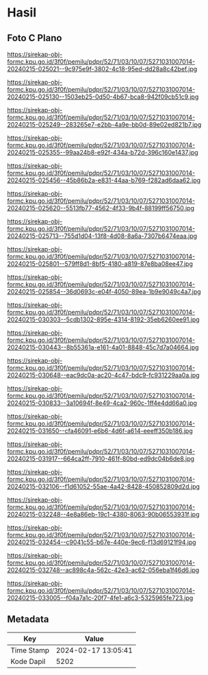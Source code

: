 # Hasil

## Foto C Plano

https://sirekap-obj-formc.kpu.go.id/3f0f/pemilu/pdpr/52/71/03/10/07/5271031007014-20240215-025021--9c975e9f-3802-4c18-95ed-dd28a8c42bef.jpg

https://sirekap-obj-formc.kpu.go.id/3f0f/pemilu/pdpr/52/71/03/10/07/5271031007014-20240215-025130--1503eb25-0d50-4b67-bca8-942f09cb51c9.jpg

https://sirekap-obj-formc.kpu.go.id/3f0f/pemilu/pdpr/52/71/03/10/07/5271031007014-20240215-025249--283265e7-e2bb-4a9e-bb0d-89e02ed821b7.jpg

https://sirekap-obj-formc.kpu.go.id/3f0f/pemilu/pdpr/52/71/03/10/07/5271031007014-20240215-025355--99aa24b8-e92f-434a-b72d-396c160e1437.jpg

https://sirekap-obj-formc.kpu.go.id/3f0f/pemilu/pdpr/52/71/03/10/07/5271031007014-20240215-025456--45b86b2a-e831-44aa-b769-f282ad6daa62.jpg

https://sirekap-obj-formc.kpu.go.id/3f0f/pemilu/pdpr/52/71/03/10/07/5271031007014-20240215-025620--5513fb77-4562-4f33-9b4f-88199ff56750.jpg

https://sirekap-obj-formc.kpu.go.id/3f0f/pemilu/pdpr/52/71/03/10/07/5271031007014-20240215-025713--755d1d04-13f8-4d08-8a6a-7307b6474eaa.jpg

https://sirekap-obj-formc.kpu.go.id/3f0f/pemilu/pdpr/52/71/03/10/07/5271031007014-20240215-025801--579ff8d1-8bf5-4180-a819-87e8ba08ee47.jpg

https://sirekap-obj-formc.kpu.go.id/3f0f/pemilu/pdpr/52/71/03/10/07/5271031007014-20240215-025854--36d0693c-e04f-4050-89ea-1b9e9049c4a7.jpg

https://sirekap-obj-formc.kpu.go.id/3f0f/pemilu/pdpr/52/71/03/10/07/5271031007014-20240215-030303--5cdb1302-895e-4314-8192-35eb6260ee91.jpg

https://sirekap-obj-formc.kpu.go.id/3f0f/pemilu/pdpr/52/71/03/10/07/5271031007014-20240215-030443--8b55361a-e161-4a01-8848-45c7d7a04664.jpg

https://sirekap-obj-formc.kpu.go.id/3f0f/pemilu/pdpr/52/71/03/10/07/5271031007014-20240215-030648--eac9dc0a-ac20-4c47-bdc9-fc931229aa0a.jpg

https://sirekap-obj-formc.kpu.go.id/3f0f/pemilu/pdpr/52/71/03/10/07/5271031007014-20240215-030833--3a10694f-8e49-4ca2-960c-1ff4e4dd66a0.jpg

https://sirekap-obj-formc.kpu.go.id/3f0f/pemilu/pdpr/52/71/03/10/07/5271031007014-20240215-031650--cfa46091-e6b6-4d6f-a614-eeeff350b186.jpg

https://sirekap-obj-formc.kpu.go.id/3f0f/pemilu/pdpr/52/71/03/10/07/5271031007014-20240215-031917--664ca2ff-7910-461f-80bd-ed9dc04b6de8.jpg

https://sirekap-obj-formc.kpu.go.id/3f0f/pemilu/pdpr/52/71/03/10/07/5271031007014-20240215-032106--f1d61052-55ae-4a42-8428-450852809d2d.jpg

https://sirekap-obj-formc.kpu.go.id/3f0f/pemilu/pdpr/52/71/03/10/07/5271031007014-20240215-032248--4e8a86eb-19c1-4380-8063-90b06553931f.jpg

https://sirekap-obj-formc.kpu.go.id/3f0f/pemilu/pdpr/52/71/03/10/07/5271031007014-20240215-032454--c9041c55-b67e-440e-9ec6-f13d69121f94.jpg

https://sirekap-obj-formc.kpu.go.id/3f0f/pemilu/pdpr/52/71/03/10/07/5271031007014-20240215-032748--ac898c4a-562c-42e3-ac62-056eba1f46d6.jpg

https://sirekap-obj-formc.kpu.go.id/3f0f/pemilu/pdpr/52/71/03/10/07/5271031007014-20240215-033005--f04a7a1c-20f7-4fe1-a6c3-5325965fe723.jpg


## Metadata

| Key        | Value               |
| ---------- | ------------------- |
| Time Stamp | 2024-02-17 13:05:41 |
| Kode Dapil | 5202                |



